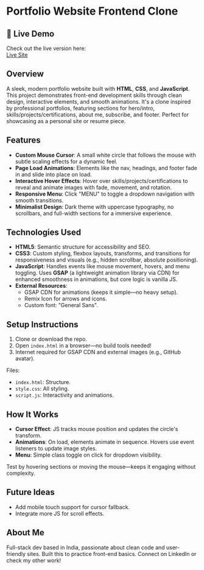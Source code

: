 # Portfolio Website Frontend Clone

## 🔗 Live Demo
Check out the live version here:  
[Live Site](https://sufalthakre18.github.io/javascript_projects/)

## Overview
A sleek, modern portfolio website built with **HTML**, **CSS**, and **JavaScript**. This project demonstrates front-end development skills through clean design, interactive elements, and smooth animations. It's a clone inspired by professional portfolios, featuring sections for hero/intro, skills/projects/certifications, about me, subscribe, and footer. Perfect for showcasing as a personal site or resume piece.

## Features
- **Custom Mouse Cursor**: A small white circle that follows the mouse with subtle scaling effects for a dynamic feel.
- **Page Load Animations**: Elements like the nav, headings, and footer fade in and slide into place on load.
- **Interactive Hover Effects**: Hover over skills/projects/certifications to reveal and animate images with fade, movement, and rotation.
- **Responsive Menu**: Click "MENU" to toggle a dropdown navigation with smooth transitions.
- **Minimalist Design**: Dark theme with uppercase typography, no scrollbars, and full-width sections for a immersive experience.

## Technologies Used
- **HTML5**: Semantic structure for accessibility and SEO.
- **CSS3**: Custom styling, flexbox layouts, transforms, and transitions for responsiveness and visuals (e.g., hidden scrollbar, absolute positioning).
- **JavaScript**: Handles events like mouse movement, hovers, and menu toggling. Uses **GSAP** (a lightweight animation library via CDN) for enhanced smoothness in animations, but core logic is vanilla JS.
- **External Resources**:
  - GSAP CDN for animations (keeps it simple—no heavy setup).
  - Remix Icon for arrows and icons.
  - Custom font: "General Sans".

## Setup Instructions
1. Clone or download the repo.
2. Open `index.html` in a browser—no build tools needed!
3. Internet required for GSAP CDN and external images (e.g., GitHub avatar).
   
Files:
- `index.html`: Structure.
- `style.css`: All styling.
- `script.js`: Interactivity and animations.

## How It Works
- **Cursor Effect**: JS tracks mouse position and updates the circle's transform.
- **Animations**: On load, elements animate in sequence. Hovers use event listeners to update image styles.
- **Menu**: Simple class toggle on click for dropdown visibility.

Test by hovering sections or moving the mouse—keeps it engaging without complexity.

## Future Ideas
- Add mobile touch support for cursor fallback.
- Integrate more JS for scroll effects.


## About Me
Full-stack dev based in India, passionate about clean code and user-friendly sites. Built this to practice front-end basics. Connect on LinkedIn or check my other work!

